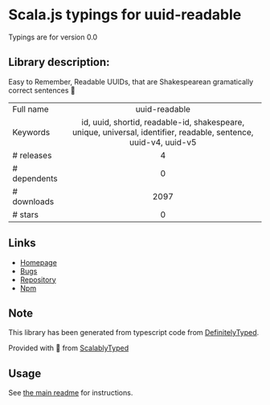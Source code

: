 
# Scala.js typings for uuid-readable

Typings are for version 0.0

## Library description:
Easy to Remember, Readable UUIDs, that are Shakespearean gramatically correct sentences 🥳

|                    |                 |
| ------------------ | :-------------: |
| Full name          | uuid-readable |
| Keywords           | id, uuid, shortid, readable-id, shakespeare, unique, universal, identifier, readable, sentence, uuid-v4, uuid-v5 |
| # releases         | 4 |
| # dependents       | 0 |
| # downloads        | 2097 |
| # stars            | 0 |

## Links
- [Homepage](https://github.com/Debdut/uuid-readable#readme)
- [Bugs](https://github.com/Debdut/uuid-readable/issues)
- [Repository](https://github.com/Debdut/readable-uuid)
- [Npm](https://www.npmjs.com/package/uuid-readable)
    


## Note
This library has been generated from typescript code from [DefinitelyTyped](https://definitelytyped.org).

Provided with :purple_heart: from [ScalablyTyped](https://github.com/oyvindberg/ScalablyTyped)

## Usage
See [the main readme](../../readme.md) for instructions.


